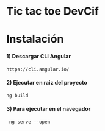 # Tic tac toe DevCif

# Instalación

#### 1) Descargar CLI Angular 
````
https://cli.angular.io/
````

#### 2) Ejecutar en raiz del proyecto

```
ng build
```

#### 3) Para ejecutar en el navegador

````
 ng serve --open
````

